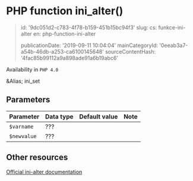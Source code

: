 PHP function ini_alter()
========================

> id: '9dc051d2-c783-4f78-b159-451b15bc94f3'
> slug:
> 	cs: funkce-ini-alter
> 	en: php-function-ini-alter
> 
> publicationDate: '2019-09-11 10:04:04'
> mainCategoryId: '0eeab3a7-a54b-46db-a253-ca6100145648'
> sourceContentHash: '4fac85b99112a9a898ade91a6b19abc6'

Availability in `PHP 4.0`

&Alias; <function>ini_set</function>


Parameters
--------------

| Parameter | Data type | Default value | Note |
|-----|-----|-----|-----|
| `$varname` | ??? | | |
| `$newvalue` | ??? | | |


Other resources
------------

[Official ini-alter documentation](https://www.php.net/manual/en/function.ini-alter.php)
